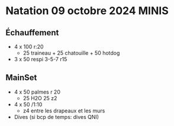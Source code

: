 # Natation 09 octobre 2024 MINIS

## Échauffement

* 4 x 100 r:20
  * 25 traineau + 25 chatouille + 50 hotdog
* 3 x 50 respi 3-5-7 r15

## MainSet

* 4 x 50 palmes r 20
  * 25 H2O 25 z2
* 4 x 50 /1:10
  * z4 entre les drapeaux et les murs
* Dives (si bcp de temps: dives QNI)
